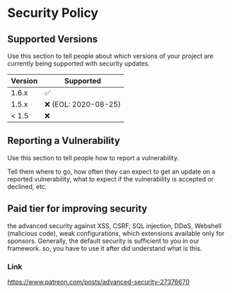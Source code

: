 # Security Policy

## Supported Versions

Use this section to tell people about which versions of your project are
currently being supported with security updates.

| Version | Supported                                  |
| ------- | ------------------------------------------ |
| 1.6.x   | :white_check_mark:                         |
| 1.5.x   | :x: (EOL: 2020-08-25) |
| < 1.5   | :x:                                        |

## Reporting a Vulnerability

Use this section to tell people how to report a vulnerability.

Tell them where to go, how often they can expect to get an update on a
reported vulnerability, what to expect if the vulnerability is accepted or
declined, etc.

## Paid tier for improving security

the advanced security against XSS, CSRF, SQL injection, DDoS, Webshell (malicious code), weak configurations, which extensions available only for sponsors.
Generally, the default security is sufficient to you in our framework. so, you have to use it after did understand what is this.

### Link

https://www.patreon.com/posts/advanced-security-27376670
